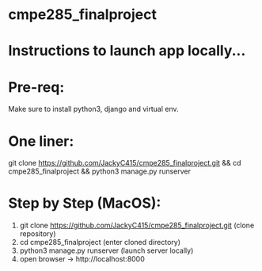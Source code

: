# cmpe285_finalproject

# Instructions to launch app locally...

# Pre-req: 
Make sure to install python3, django and virtual env.

# One liner: 
git clone https://github.com/JackyC415/cmpe285_finalproject.git && cd cmpe285_finalproject && python3 manage.py runserver

# Step by Step (MacOS):
1) git clone https://github.com/JackyC415/cmpe285_finalproject.git (clone repository)
2) cd cmpe285_finalproject (enter cloned directory)
3) python3 manage.py runserver (launch server locally)
4) open browser -> http://localhost:8000
